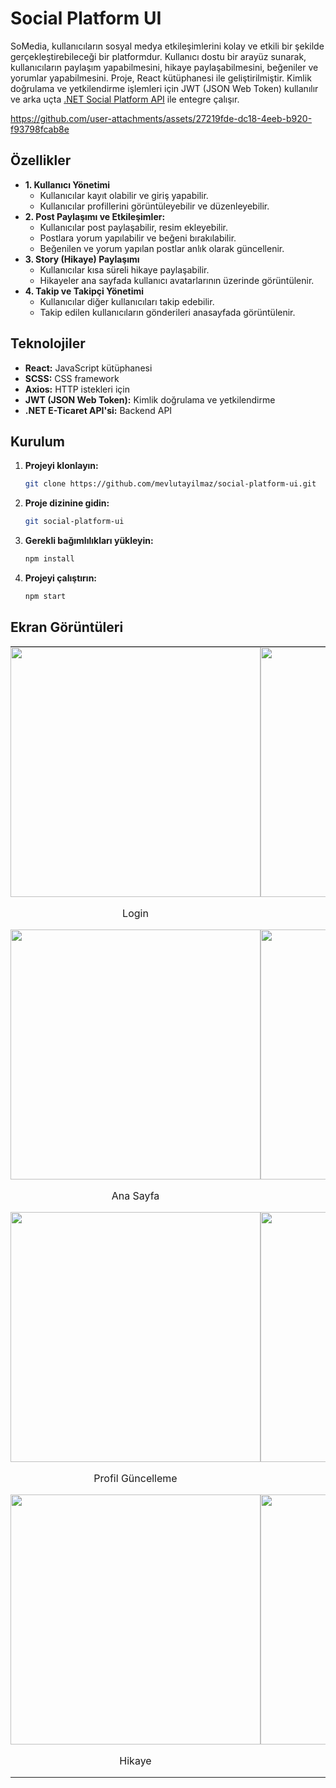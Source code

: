 # Social Platform UI

SoMedia, kullanıcıların sosyal medya etkileşimlerini kolay ve etkili bir şekilde gerçekleştirebileceği bir platformdur. Kullanıcı dostu bir arayüz sunarak, kullanıcıların paylaşım yapabilmesini, hikaye paylaşabilmesini, beğeniler ve yorumlar yapabilmesini. Proje, React kütüphanesi ile geliştirilmiştir. Kimlik doğrulama ve yetkilendirme işlemleri için JWT (JSON Web Token) kullanılır ve arka uçta [.NET Social Platform API](https://github.com/mevlutayilmaz/social-platform-api) ile entegre çalışır.


https://github.com/user-attachments/assets/27219fde-dc18-4eeb-b920-f93798fcab8e


## Özellikler

- **1. Kullanıcı Yönetimi**
  - Kullanıcılar kayıt olabilir ve giriş yapabilir.
  - Kullanıcılar profillerini görüntüleyebilir ve düzenleyebilir. 
- **2. Post Paylaşımı ve Etkileşimler:**
  - Kullanıcılar post paylaşabilir, resim ekleyebilir.
  - Postlara yorum yapılabilir ve beğeni bırakılabilir.
  - Beğenilen ve yorum yapılan postlar anlık olarak güncellenir.
- **3. Story (Hikaye) Paylaşımı**
  - Kullanıcılar kısa süreli hikaye paylaşabilir.
  - Hikayeler ana sayfada kullanıcı avatarlarının üzerinde görüntülenir.
- **4. Takip ve Takipçi Yönetimi**
  - Kullanıcılar diğer kullanıcıları takip edebilir.
  - Takip edilen kullanıcıların gönderileri anasayfada görüntülenir.

## Teknolojiler

- **React:** JavaScript kütüphanesi
- **SCSS:** CSS framework
- **Axios:** HTTP istekleri için
- **JWT (JSON Web Token):** Kimlik doğrulama ve yetkilendirme
- **.NET E-Ticaret API'si:** Backend API

## Kurulum

1. **Projeyi klonlayın:**
   ```bash
   git clone https://github.com/mevlutayilmaz/social-platform-ui.git
   ```

2. **Proje dizinine gidin:**
   ```bash
   git social-platform-ui
   ```

3. **Gerekli bağımlılıkları yükleyin:**
   ```bash
   npm install
   ```

3. **Projeyi çalıştırın:**
   ```bash
   npm start
   ```

## Ekran Görüntüleri

<table style="border-spacing: 0; border-collapse: collapse; width: 100%;">
  <tr>
    <td style="padding: 0; vertical-align: middle; text-align: center;">
      <img src="https://github.com/user-attachments/assets/76464147-37d3-49ba-9fcf-e057c7c74078" width="400" />
      <p style="text-align: center;">Login</p>
    </td>
    <td style="padding: 0; vertical-align: middle; text-align: center;">
      <img src="https://github.com/user-attachments/assets/7961ceab-bab4-4f05-8c3f-f359c4633546" width="400" />
      <p style="text-align: center;">Register</p>
    </td>
  </tr>
  <tr>
    <td style="padding: 0; vertical-align: middle; text-align: center;">
      <img src="https://github.com/user-attachments/assets/af417928-a053-41cb-a7a6-86c7519551c9" width="400" />
      <p style="text-align: center;">Ana Sayfa</p>
    </td>
    <td style="padding: 0; vertical-align: middle; text-align: center;">
      <img src="https://github.com/user-attachments/assets/1dd6591f-0643-45f9-9d43-6320461657ed" width="400" />
      <p style="text-align: center;">Profil</p>
    </td>
  </tr>
  <tr>
    <td style="padding: 0; vertical-align: middle; text-align: center;">
      <img src="https://github.com/user-attachments/assets/22183187-4297-45c5-b442-332c9ddf2a15" width="400" />
      <p style="text-align: center;">Profil Güncelleme</p>
    </td>
    <td style="padding: 0; vertical-align: middle; text-align: center;">
      <img src="https://github.com/user-attachments/assets/b6f43519-2552-4153-a293-03638f2cc7ae" width="400" />
      <p style="text-align: center;">Profil-2</p>
    </td>
  </tr>
  <tr>
    <td style="padding: 0; vertical-align: middle; text-align: center;">
      <img src="https://github.com/user-attachments/assets/5817e22c-02e1-4ecc-80f3-fd06e17d9786" width="400" />
      <p style="text-align: center;">Hikaye</p>
    </td>
    <td style="padding: 0; vertical-align: middle; text-align: center;">
      <img src="https://github.com/user-attachments/assets/fabb5e3c-bc17-46e4-9872-79727d366ff3" width="400" />
      <p style="text-align: center;">Hikaye Paylaşma</p>
    </td>
  </tr>
</table>


